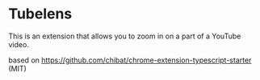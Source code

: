# Tubelens

This is an extension that allows you to zoom in on a part of a YouTube video.

based on https://github.com/chibat/chrome-extension-typescript-starter (MIT)
